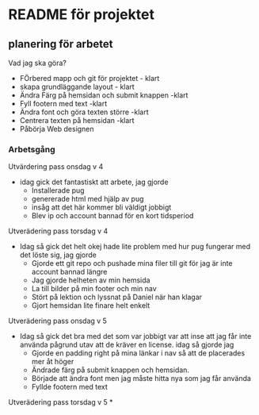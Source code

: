 # README för projektet

## planering för arbetet
Vad jag ska göra?
* FÖrbered mapp och git för projektet - klart
* skapa grundläggande layout - klart
* Ändra Färg på hemsidan och submit knappen -klart
* Fyll footern med text -klart
* Ändra font och göra texten större -klart 
* Centrera texten på hemsidan -klart
* Påbörja Web designen


### Arbetsgång
Utvärdering pass onsdag v 4
* idag gick det fantastiskt att arbete, jag gjorde
    * Installerade pug
    * genererade html med hjälp av pug
    * insåg att det här kommer bli väldigt jobbigt
    * Blev ip och account bannad för en kort tidsperiod


Utverädering pass torsdag v 4
* Idag så gick det helt okej hade lite problem med hur pug fungerar med det löste sig, jag gjorde
    * Gjorde ett git repo och pushade mina filer till git för jag är inte account bannad längre
    * Jag gjorde helheten av min hemsida
    * La till bilder på min footer och min nav
    * Stört på lektion och lyssnat på Daniel när han klagar
    * Gjort hemsidan lite finare helt enkelt

Utverädering pass onsdag v 5
* Idag så gick det bra med det som var jobbigt var att inse att jag får inte använda pågrund utav att de kräver en license. idag    så gjorde jag
    * Gjorde en padding right på mina länkar i nav så att de placerades mer åt höger
    * Ändrade färg på submit knappen och hemsidan.
    * Började att ändra font men jag måste hitta nya som jag får använda
    * Fyllde footern med text

Utverädering pass torsdag v 5
* 